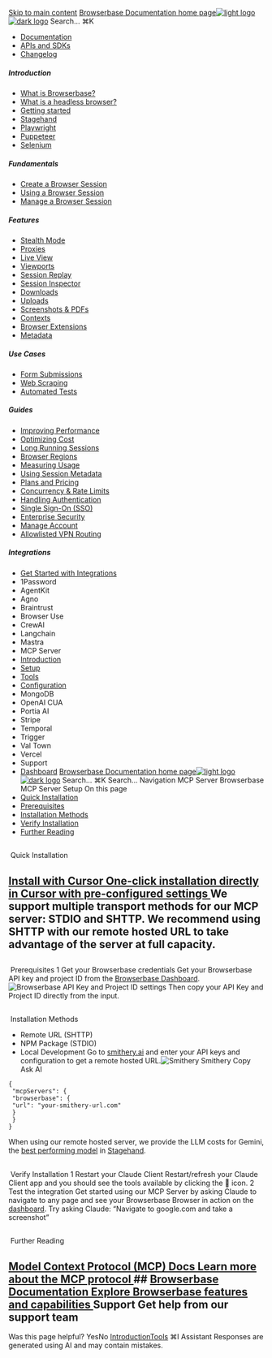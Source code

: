 [Skip to main content](#content-area)
[Browserbase Documentation home page![light logo](https://mintcdn.com/browserbase/lUkHCCQ3HJMpCnfp/logo/light.svg?fit=max&auto=format&n=lUkHCCQ3HJMpCnfp&q=85&s=0f99c87492a4fb0e9bfc45075a78c64f)![dark logo](https://mintcdn.com/browserbase/lUkHCCQ3HJMpCnfp/logo/dark.svg?fit=max&auto=format&n=lUkHCCQ3HJMpCnfp&q=85&s=645b212b9cbee8bebf84f318c2baaac0)](https://www.browserbase.com)
Search...
⌘K
 * [Documentation](/introduction/what-is-browserbase)
 * [APIs and SDKs](/reference/introduction)
 * [Changelog](https://www.browserbase.com/changelog)
##### Introduction
 * [What is Browserbase?](/introduction/what-is-browserbase)
 * [What is a headless browser?](/introduction/what-is-headless-browser)
 * [Getting started](/introduction/getting-started)
 * [Stagehand](/introduction/stagehand)
 * [Playwright](/introduction/playwright)
 * [Puppeteer](/introduction/puppeteer)
 * [Selenium](/introduction/selenium)
##### Fundamentals
 * [Create a Browser Session](/fundamentals/create-browser-session)
 * [Using a Browser Session](/fundamentals/using-browser-session)
 * [Manage a Browser Session](/fundamentals/manage-browser-session)
##### Features
 * [Stealth Mode](/features/stealth-mode)
 * [Proxies](/features/proxies)
 * [Live View](/features/session-live-view)
 * [Viewports](/features/viewports)
 * [Session Replay](/features/session-replay)
 * [Session Inspector](/features/session-inspector)
 * [Downloads](/features/downloads)
 * [Uploads](/features/uploads)
 * [Screenshots & PDFs](/features/screenshots)
 * [Contexts](/features/contexts)
 * [Browser Extensions](/features/browser-extensions)
 * [Metadata](/features/session-metadata)
##### Use Cases
 * [Form Submissions](/use-cases/automating-form-submissions)
 * [Web Scraping](/use-cases/scraping-website)
 * [Automated Tests](/use-cases/building-automated-tests)
##### Guides
 * [Improving Performance](/guides/speed-optimization)
 * [Optimizing Cost](/guides/cost-optimization)
 * [Long Running Sessions](/guides/long-running-sessions)
 * [Browser Regions](/guides/multi-region)
 * [Measuring Usage](/guides/measuring-usage)
 * [Using Session Metadata](/guides/using-session-metadata)
 * [Plans and Pricing](/guides/plans-and-pricing)
 * [Concurrency & Rate Limits](/guides/concurrency-rate-limits)
 * [Handling Authentication](/guides/authentication)
 * [Single Sign-On (SSO)](/guides/sso-setup)
 * [Enterprise Security](/guides/security)
 * [Manage Account](/guides/manage-account)
 * [Allowlisted VPN Routing](/guides/vpn)
##### Integrations
 * [Get Started with Integrations](/integrations/get-started)
 * 1Password
 * AgentKit
 * Agno
 * Braintrust
 * Browser Use
 * CrewAI
 * Langchain
 * Mastra
 * MCP Server
 * [Introduction](/integrations/mcp/introduction)
 * [Setup](/integrations/mcp/setup)
 * [Tools](/integrations/mcp/tools)
 * [Configuration](/integrations/mcp/configuration)
 * MongoDB
 * OpenAI CUA
 * Portia AI
 * Stripe
 * Temporal
 * Trigger
 * Val Town
 * Vercel
 * Support
 * [Dashboard](https://www.browserbase.com/overview)
[Browserbase Documentation home page![light logo](https://mintcdn.com/browserbase/lUkHCCQ3HJMpCnfp/logo/light.svg?fit=max&auto=format&n=lUkHCCQ3HJMpCnfp&q=85&s=0f99c87492a4fb0e9bfc45075a78c64f)![dark logo](https://mintcdn.com/browserbase/lUkHCCQ3HJMpCnfp/logo/dark.svg?fit=max&auto=format&n=lUkHCCQ3HJMpCnfp&q=85&s=645b212b9cbee8bebf84f318c2baaac0)](https://www.browserbase.com)
Search...
⌘K
Search...
Navigation
MCP Server
Browserbase MCP Server Setup
On this page
 * [Quick Installation](#quick-installation)
 * [Prerequisites](#prerequisites)
 * [Installation Methods](#installation-methods)
 * [Verify Installation](#verify-installation)
 * [Further Reading](#further-reading)
## 
[​](#quick-installation)
Quick Installation
## [Install with Cursor One-click installation directly in Cursor with pre-configured settings ](cursor://anysphere.cursor-deeplink/mcp/install?name=browserbase&config=eyJjb21tYW5kIjoibnB4IEBicm93c2VyYmFzZWhxL21jcCIsImVudiI6eyJCUk9XU0VSQkFTRV9BUElfS0VZIjoiIiwiQlJPV1NFUkJBU0VfUFJPSkVDVF9JRCI6IiIsIkdFTUlOSV9BUElfS0VZIjoiIn19) We support multiple transport methods for our MCP server: STDIO and SHTTP. We recommend using SHTTP with our remote hosted URL to take advantage of the server at full capacity.
## 
[​](#prerequisites)
Prerequisites
1
Get your Browserbase credentials
Get your Browserbase API key and project ID from the [Browserbase Dashboard](https://www.browserbase.com/overview).
![Browserbase API Key and Project ID settings](https://mintcdn.com/browserbase/m1Ny8qOvNHvtrY7y/images/quickstart/api-key.png?fit=max&auto=format&n=m1Ny8qOvNHvtrY7y&q=85&s=b9a4d1261a99b7160d615f1d2ee7a6c9)
Then copy your API Key and Project ID directly from the input.
## 
[​](#installation-methods)
Installation Methods
 * Remote URL (SHTTP)
 * NPM Package (STDIO)
 * Local Development
Go to [smithery.ai](https://smithery.ai/server/@browserbasehq/mcp-browserbase) and enter your API keys and configuration to get a remote hosted URL.![Smithery](https://mintcdn.com/browserbase/m1Ny8qOvNHvtrY7y/images/mcp/smithery.jpg?fit=max&auto=format&n=m1Ny8qOvNHvtrY7y&q=85&s=145dab49fc1f74986a6e26b36219fd4c)
Smithery
Copy
Ask AI
```
{
 "mcpServers": {
 "browserbase": {
 "url": "your-smithery-url.com"
 }
 }
}
```
When using our remote hosted server, we provide the LLM costs for Gemini, the [best performing model](https://www.stagehand.dev/evals) in [Stagehand](https://www.stagehand.dev).
## 
[​](#verify-installation)
Verify Installation
1
Restart your Claude Client
Restart/refresh your Claude Client app and you should see the tools available by clicking the 🔨 icon.
2
Test the integration
Get started using our MCP Server by asking Claude to navigate to any page and see your Browserbase Browser in action on the [dashboard](https://www.browserbase.com/sessions).
Try asking Claude: “Navigate to google.com and take a screenshot”
## 
[​](#further-reading)
Further Reading
## [Model Context Protocol (MCP) Docs Learn more about the MCP protocol ](https://modelcontextprotocol.io/introduction)## [Browserbase Documentation Explore Browserbase features and capabilities ](https://docs.browserbase.com) Support Get help from our support team
Was this page helpful?
YesNo
[Introduction](/integrations/mcp/introduction)[Tools](/integrations/mcp/tools)
⌘I
Assistant
Responses are generated using AI and may contain mistakes.